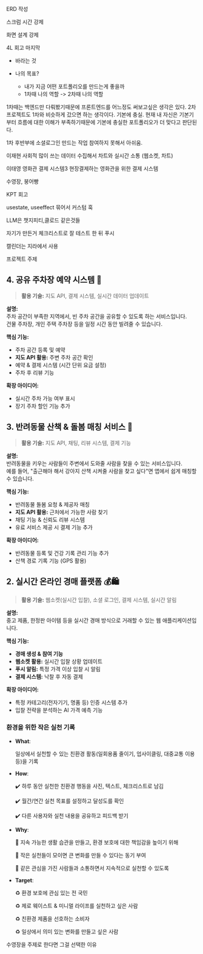
ERD 작성

스크럼 시간 강제

화면 설계 강제

4L 회고 마지막
+ 바라는 것


+ 나의 목표?
	+ 내가 지금 어떤 포트폴리오를 만드는게 좋을까
	+ 1차때 나의 역할 -> 2차때 나의 역할

1차때는 백엔드만 다뤄봤기때문에 프론트엔드를 어느정도 써보고싶은 생각은 있다.
2차 프로젝트도 1차와 비슷하게 갔으면 하는 생각이다.
기본에 충실.
현재 내 자신은 기본기부터 흐름에 대한 이해가 부족하기때문에 기본에 충실한
포트폴리오가 더 맞다고 판단된다.

1차 후반부에 소셜로그인 만드는 작업 참여하지 못해서 아쉬움.


이재현
사회적 많이 쓰는 데이터 수집해서  차트와 실시간 소통
(웹소켓, 차트)

이태영
영화관 결제 시스템3
현장결제하는 영화관을 위한 결제 시스템

수영장, 붕어빵

KPT 회고

usestate, useeffect 묶어서 커스텀 훅

LLM은 챗지피티,클로드 같은것들


자기가 만든거 체크리스트로 잘 테스트 한 뒤 푸시

캘린더는 지라에서 사용





프로젝트 주제
## 4. **공유 주차장 예약 시스템** 🚗

> **활용 기술:** 지도 API, 결제 시스템, 실시간 데이터 업데이트

**설명:**  
주차 공간이 부족한 지역에서, 빈 주차 공간을 공유할 수 있도록 하는 서비스입니다.  
건물 주차장, 개인 주택 주차장 등을 일정 시간 동안 빌려줄 수 있습니다.

**핵심 기능:**

- 주차 공간 등록 및 예약
- **지도 API 활용:** 주변 주차 공간 확인
- 예약 & 결제 시스템 (시간 단위 요금 설정)
- 주차 후 리뷰 기능

**확장 아이디어:**

- 실시간 주차 가능 여부 표시
- 장기 주차 할인 기능 추가




## 3. **반려동물 산책 & 돌봄 매칭 서비스** 🐶

> **활용 기술:** 지도 API, 채팅, 리뷰 시스템, 결제 기능

**설명:**  
반려동물을 키우는 사람들이 주변에서 도와줄 사람을 찾을 수 있는 서비스입니다.  
예를 들어, "출근해야 해서 강아지 산책 시켜줄 사람을 찾고 싶다"면 앱에서 쉽게 매칭할 수 있습니다.

**핵심 기능:**

- 반려동물 돌봄 요청 & 제공자 매칭
- **지도 API 활용:** 근처에서 가능한 사람 찾기
- 채팅 기능 & 신뢰도 리뷰 시스템
- 유료 서비스 제공 시 결제 기능 추가

**확장 아이디어:**

- 반려동물 등록 및 건강 기록 관리 기능 추가
- 산책 경로 기록 기능 (GPS 활용)




## 2. **실시간 온라인 경매 플랫폼** 💰🛍️

> **활용 기술:** 웹소켓(실시간 입찰), 소셜 로그인, 결제 시스템, 실시간 알림

**설명:**  
중고 제품, 한정판 아이템 등을 실시간 경매 방식으로 거래할 수 있는 웹 애플리케이션입니다.

**핵심 기능:**

- **경매 생성 & 참여 기능**
- **웹소켓 활용:** 실시간 입찰 상황 업데이트
- **푸시 알림:** 특정 가격 이상 입찰 시 알림
- **결제 시스템:** 낙찰 후 자동 결제

**확장 아이디어:**

- 특정 카테고리(전자기기, 명품 등) 인증 시스템 추가
- 입찰 전략을 분석하는 AI 가격 예측 기능




### **환경을 위한 작은 실천 기록**

- **What**:
    
    일상에서 실천할 수 있는 친환경 활동(일회용품 줄이기, 업사이클링, 대중교통 이용 등)을 기록
    
- **How**:
    
    ✔️ 하루 동안 실천한 친환경 행동을 사진, 텍스트, 체크리스트로 남김
    
    ✔️ 월간/연간 실천 목표를 설정하고 달성도를 확인
    
    ✔️ 다른 사용자와 실천 내용을 공유하고 피드백 받기
    
- **Why**:
    
    🌱 지속 가능한 생활 습관을 만들고, 환경 보호에 대한 책임감을 높이기 위해
    
    🌱 작은 실천들이 모이면 큰 변화를 만들 수 있다는 동기 부여
    
    🌱 같은 관심을 가진 사람들과 소통하면서 지속적으로 실천할 수 있도록
    
- **Target**:
    
    ♻️ 환경 보호에 관심 있는 전 국민
    
    ♻️ 제로 웨이스트 & 미니멀 라이프를 실천하고 싶은 사람
    
    ♻️ 친환경 제품을 선호하는 소비자
    
    ♻️ 일상에서 의미 있는 변화를 만들고 싶은 사람


수영장을 주제로 한다면 그걸 선택한 이유

